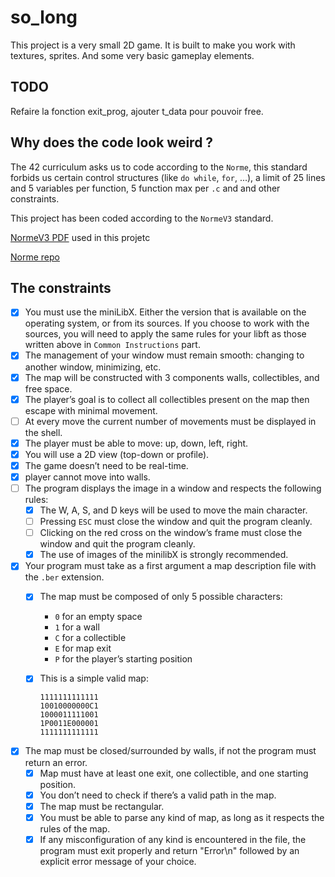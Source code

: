# so_long

This project is a very small 2D game. It is built to make you work with textures, sprites. And some very basic gameplay elements.

## TODO 

Refaire la fonction exit_prog, ajouter t_data pour pouvoir free.

## Why does the code look weird ?

The 42 curriculum asks us to code according to the `Norme`, this standard forbids us certain control structures (like `do while`, `for`, ...), a limit of 25 lines and 5 variables per function, 5 function max per `.c` and and other constraints.

This project has been coded according to the `NormeV3` standard.

[NormeV3 PDF](https://github.com/42School/norminette) used in this projetc

[Norme repo](https://github.com/42School/norminette)

## The constraints

* [x] You must use the miniLibX. Either the version that is available on the operating system, or from its sources. If you choose to work with the sources, you will need to apply the same rules for your libft as those written above in `Common Instructions` part.
* [x] The management of your window must remain smooth: changing to another window, minimizing, etc.
* [x] The map will be constructed with 3 components walls, collectibles, and free space.
* [x] The player’s goal is to collect all collectibles present on the map then escape with minimal movement.
* [ ] At every move the current number of movements must be displayed in the shell.
* [x] The player must be able to move: up, down, left, right.
* [x] You will use a 2D view (top-down or profile).
* [x] The game doesn’t need to be real-time.
* [x] player cannot move into walls.
* [ ] The program displays the image in a window and respects the following rules:
  * [x] The W, A, S, and D keys will be used to move the main character.
  * [ ] Pressing `ESC` must close the window and quit the program cleanly.
  * [ ] Clicking on the red cross on the window’s frame must close the window and quit the program cleanly.
  * [x] The use of images of the minilibX is strongly recommended.
* [x] Your program must take as a first argument a map description file with the `.ber` extension.
  * [x] The map must be composed of only 5 possible characters:
    * `0` for an empty space
    * `1` for a wall
    * `C` for a collectible
    * `E` for map exit
    * `P` for the player’s starting position
  * [x] This is a simple valid map:

    ```ber
    1111111111111
    10010000000C1
    1000011111001
    1P0011E000001
    1111111111111
    ```

* [x] The map must be closed/surrounded by walls, if not the program must return an error.
  * [x] Map must have at least one exit, one collectible, and one starting position.
  * [x] You don’t need to check if there’s a valid path in the map.
  * [x] The map must be rectangular.
  * [x] You must be able to parse any kind of map, as long as it respects the rules of the map.
  * [x] If any misconfiguration of any kind is encountered in the file, the program must exit properly and return "Error\n" followed by an explicit error message of your choice.
